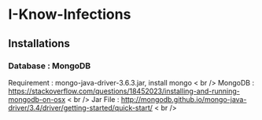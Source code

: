 # I-Know-Infections

## Installations
### Database : MongoDB
Requirement : mongo-java-driver-3.6.3.jar, install mongo < br />
MongoDB : https://stackoverflow.com/questions/18452023/installing-and-running-mongodb-on-osx < br />
Jar File : http://mongodb.github.io/mongo-java-driver/3.4/driver/getting-started/quick-start/ < br />


 

